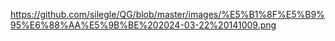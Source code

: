 https://github.com/silegle/QG/blob/master/images/%E5%B1%8F%E5%B9%95%E6%88%AA%E5%9B%BE%202024-03-22%20141009.png
